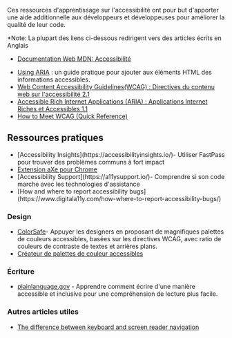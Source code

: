 Ces ressources d'apprentissage sur l'accessibilité ont pour but d'apporter une aide additionnelle aux développeurs et développeuses pour améliorer la qualité de leur code.

*Note: La plupart des liens ci-dessous redirigent vers des articles écrits en Anglais

- [Documentation Web MDN: Accessibilité](https://developer.mozilla.org/fr/docs/Learn/Accessibility)

<!-- spell ignore -->
- [Using ARIA](https://www.w3.org/TR/using-aria/) : un guide pratique pour ajouter aux éléments HTML des informations accessibles.
- [Web Content Accessibility Guidelines(WCAG) : Directives du contenu web sur l'accessibilité 2.1](https://www.w3.org/TR/WCAG21/)
- [Accessible Rich Internet Applications (ARIA) : Applications Internet Riches et Accessibles 1.1](https://www.w3.org/TR/wai-aria-1.1/)
- [How to Meet WCAG (Quick Reference)](https://www.w3.org/WAI/WCAG21/quickref/)

## Ressources pratiques

- <!-- spell ignore -->[Accessibility Insights](https://accessibilityinsights.io/)- Utiliser FastPass pour trouver des problèmes communs à fort impact
- [Extension aXe pour Chrome](https://chrome.google.com/webstore/detail/axe/lhdoppojpmngadmnindnejefpokejbdd)
- <!-- spell ignore -->[Accessibility Support](https://a11ysupport.io/)- Comprendre si son code marche avec les technologies d'assistance
- <!-- spell ignore -->[How and where to report accessibility bugs](https://www.digitala11y.com/how-where-to-report-accessibility-bugs/)


### Design

- [ColorSafe](http://colorsafe.co/)- Appuyer les designers en proposant de magnifiques palettes de couleurs accessibles, basées sur les directives WCAG, avec ratio de couleurs de contraste de textes et arrières plans.
- [Créateur de palettes de couleur accessibles](https://toolness.github.io/accessible-color-matrix/)


### Écriture

- [plainlanguage.gov](https://plainlanguage.gov/) - Apprendre comment écrire d'une manière accessible et inclusive pour une compréhension de lecture plus facile.


### Autres articles utiles

<!-- spell ignore -->
- [The difference between keyboard and screen reader navigation](https://tink.uk/the-difference-between-keyboard-and-screen-reader-navigation/)
